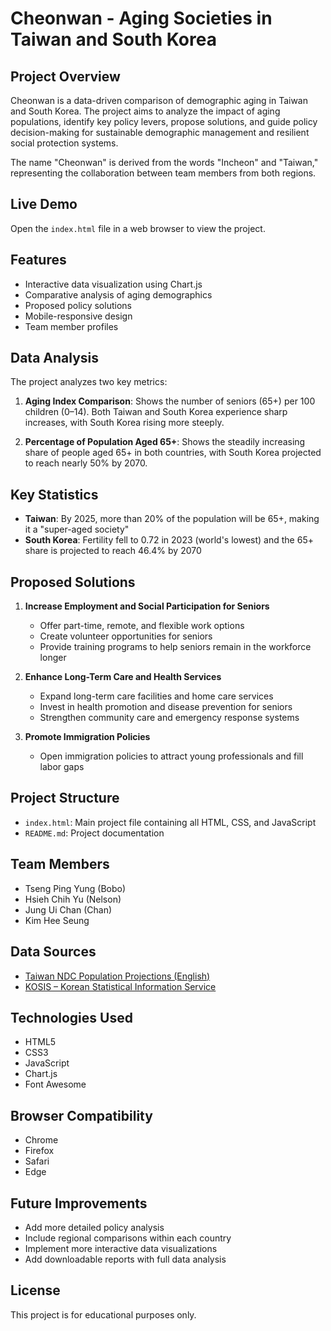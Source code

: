 # Cheonwan - Aging Societies in Taiwan and South Korea

## Project Overview
Cheonwan is a data-driven comparison of demographic aging in Taiwan and South Korea. The project aims to analyze the impact of aging populations, identify key policy levers, propose solutions, and guide policy decision-making for sustainable demographic management and resilient social protection systems.

The name "Cheonwan" is derived from the words "Incheon" and "Taiwan," representing the collaboration between team members from both regions.

## Live Demo
Open the `index.html` file in a web browser to view the project.

## Features
- Interactive data visualization using Chart.js
- Comparative analysis of aging demographics
- Proposed policy solutions
- Mobile-responsive design
- Team member profiles

## Data Analysis
The project analyzes two key metrics:

1. **Aging Index Comparison**: Shows the number of seniors (65+) per 100 children (0–14). Both Taiwan and South Korea experience sharp increases, with South Korea rising more steeply.

2. **Percentage of Population Aged 65+**: Shows the steadily increasing share of people aged 65+ in both countries, with South Korea projected to reach nearly 50% by 2070.

## Key Statistics
- **Taiwan**: By 2025, more than 20% of the population will be 65+, making it a "super-aged society"
- **South Korea**: Fertility fell to 0.72 in 2023 (world's lowest) and the 65+ share is projected to reach 46.4% by 2070

## Proposed Solutions
1. **Increase Employment and Social Participation for Seniors**
   - Offer part-time, remote, and flexible work options
   - Create volunteer opportunities for seniors
   - Provide training programs to help seniors remain in the workforce longer

2. **Enhance Long-Term Care and Health Services**
   - Expand long-term care facilities and home care services
   - Invest in health promotion and disease prevention for seniors
   - Strengthen community care and emergency response systems

3. **Promote Immigration Policies**
   - Open immigration policies to attract young professionals and fill labor gaps

## Project Structure
- `index.html`: Main project file containing all HTML, CSS, and JavaScript
- `README.md`: Project documentation

## Team Members
- Tseng Ping Yung (Bobo)
- Hsieh Chih Yu (Nelson)
- Jung Ui Chan (Chan)
- Kim Hee Seung

## Data Sources
- [Taiwan NDC Population Projections (English)](https://pop-proj.ndc.gov.tw/main_en/)
- [KOSIS – Korean Statistical Information Service](https://kosis.kr/)

## Technologies Used
- HTML5
- CSS3
- JavaScript
- Chart.js
- Font Awesome

## Browser Compatibility
- Chrome
- Firefox
- Safari
- Edge

## Future Improvements
- Add more detailed policy analysis
- Include regional comparisons within each country
- Implement more interactive data visualizations
- Add downloadable reports with full data analysis

## License
This project is for educational purposes only.
